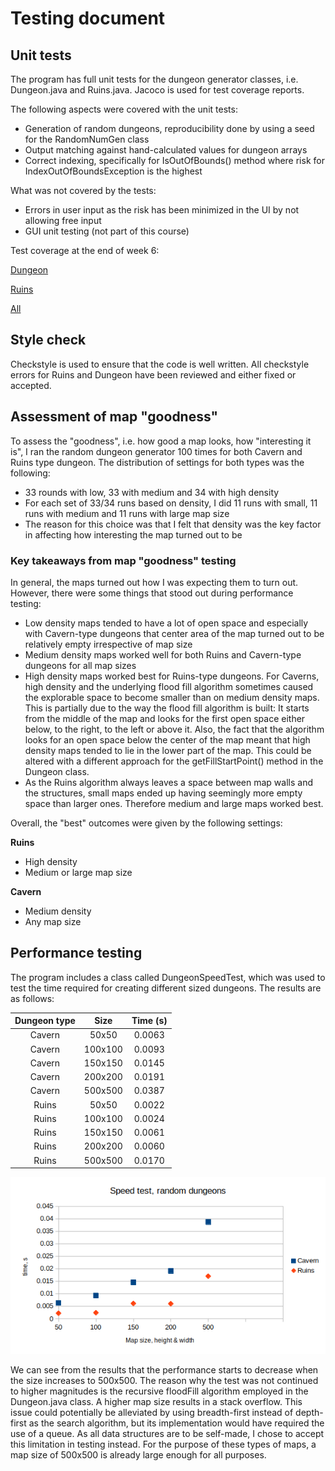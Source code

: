# Testing document

## Unit tests

The program has full unit tests for the dungeon generator classes, i.e. Dungeon.java and Ruins.java. Jacoco is used for test coverage reports.

The following aspects were covered with the unit tests:
* Generation of random dungeons, reproducibility done by using a seed for the RandomNumGen class
* Output matching against hand-calculated values for dungeon arrays
* Correct indexing, specifically for IsOutOfBounds() method where risk for IndexOutOfBoundsException is the highest

What was not covered by the tests:
* Errors in user input as the risk has been minimized in the UI by not allowing free input
* GUI unit testing (not part of this course)

Test coverage at the end of week 6:

[Dungeon](https://github.com/lauriap/random-dungeons/blob/master/documentation/test-coverage/test-coverage-dungeon-w6.png)


[Ruins](https://github.com/lauriap/random-dungeons/blob/master/documentation/test-coverage/test-coverage-ruins-w6.png)


[All](https://github.com/lauriap/random-dungeons/blob/master/documentation/test-coverage/test-coverage-all-w6.png)


## Style check

Checkstyle is used to ensure that the code is well written. All checkstyle errors for Ruins and Dungeon have been reviewed and either fixed or accepted.


## Assessment of map "goodness"

To assess the "goodness", i.e. how good a map looks, how "interesting it is", I ran the random dungeon generator 100 times for both Cavern and Ruins type dungeon. The distribution of settings for both types was the following:
* 33 rounds with low, 33 with medium and 34 with high density
* For each set of 33/34 runs based on density, I did 11 runs with small, 11 runs with medium and 11 runs with large map size
* The reason for this choice was that I felt that density was the key factor in affecting how interesting the map turned out to be

### Key takeaways from map "goodness" testing

In general, the maps turned out how I was expecting them to turn out. However, there were some things that stood out during performance testing:
* Low density maps tended to have a lot of open space and especially with Cavern-type dungeons that center area of the map turned out to be relatively empty irrespective of map size
* Medium density maps worked well for both Ruins and Cavern-type dungeons for all map sizes
* High density maps worked best for Ruins-type dungeons. For Caverns, high density and the underlying flood fill algorithm sometimes caused the explorable space to become smaller than on medium density maps. This is partially due to the way the flood fill algorithm is built: It starts from the middle of the map and looks for the first open space either below, to the right, to the left or above it. Also, the fact that the algorithm looks for an open space below the center of the map meant that high density maps tended to lie in the lower part of the map. This could be altered with a different approach for the getFillStartPoint() method in the Dungeon class.
* As the Ruins algorithm always leaves a space between map walls and the structures, small maps ended up having seemingly more empty space than larger ones. Therefore medium and large maps worked best.

Overall, the "best" outcomes were given by the following settings:

**Ruins**
* High density
* Medium or large map size

**Cavern**
* Medium density
* Any map size



## Performance testing

The program includes a class called DungeonSpeedTest, which was used to test the time required for creating different sized dungeons. The results are as follows:


| Dungeon type        | Size          | Time (s)  |
| :-----------------: |:-------------:| :--------:|
| Cavern              | 50x50         | 0.0063    |
| Cavern              | 100x100       | 0.0093    |
| Cavern              | 150x150       | 0.0145    |
| Cavern              | 200x200       | 0.0191    |
| Cavern              | 500x500       | 0.0387    |
| Ruins               | 50x50         | 0.0022    |
| Ruins               | 100x100       | 0.0024    |
| Ruins               | 150x150       | 0.0061    |
| Ruins               | 200x200       | 0.0060    |
| Ruins               | 500x500       | 0.0170    |


![alt text](https://raw.githubusercontent.com/lauriap/random-dungeons/master/documentation/performance-testing.png)


We can see from the results that the performance starts to decrease when the size increases to 500x500. The reason why the test was not continued to higher magnitudes is the recursive floodFill algorithm employed in the Dungeon.java class. A higher map size results in a stack overflow. This issue could potentially be alleviated by using breadth-first instead of depth-first as the search algorithm, but its implementation would have required the use of a queue. As all data structures are to be self-made, I chose to accept this limitation in testing instead. For the purpose of these types of maps, a map size of 500x500 is already large enough for all purposes.



